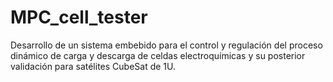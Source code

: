 # MPC_cell_tester
Desarrollo de un sistema embebido para el control y regulación del proceso dinámico de carga y descarga de celdas electroquímicas y su posterior validación para satélites CubeSat de 1U.
